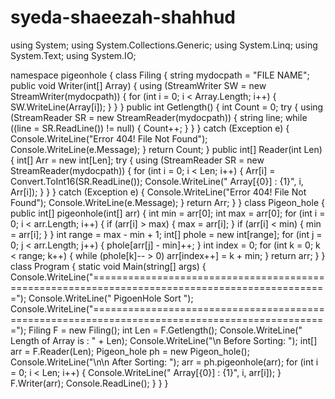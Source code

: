 # syeda-shaeezah-shahhud
using System;
using System.Collections.Generic;
using System.Linq;
using System.Text;
using System.IO;

namespace pigeonhole
{
    class Filing
    {
        string mydocpath = "FILE NAME";
        public void Writer(int[] Array)
        {
            using (StreamWriter SW = new StreamWriter(mydocpath))
            {
                for (int i = 0; i < Array.Length; i++)
                {
                    SW.WriteLine(Array[i]);
                }
            }
        }
        public int Getlength()
        {
            int Count = 0;
            try
            {
                using (StreamReader SR = new StreamReader(mydocpath))
                {
                    string line;
                    while ((line = SR.ReadLine()) != null)
                    {
                        Count++;
                    }
                }
            }
            catch (Exception e)
            {
                Console.WriteLine("Error 404! File Not Found");
                Console.WriteLine(e.Message);
            }
            return Count;
        }
        public int[] Reader(int Len)
        {
            int[] Arr = new int[Len];
            try
            {
                using (StreamReader SR = new StreamReader(mydocpath))
                {
                    for (int i = 0; i < Len; i++)
                    {
                        Arr[i] = Convert.ToInt16(SR.ReadLine());
                        Console.WriteLine("  Array[{0}] : {1}", i, Arr[i]);
                    }
                }
            }
            catch (Exception e)
            {
                Console.WriteLine("Error 404! File Not Found");
                Console.WriteLine(e.Message);
            }
            return Arr;
        }
    }
    class Pigeon_hole
    {
        public int[] pigeonhole(int[] arr)
        {
            int min = arr[0];
            int max = arr[0];
            for (int i = 0; i < arr.Length; i++)
            {
                if (arr[i] > max)
                {
                    max = arr[i];
                }
                if (arr[i] < min)
                {
                    min = arr[i];
                }
            }
            int range = max - min + 1;
            int[] phole = new int[range];
            for (int j = 0; j < arr.Length; j++)
            {
                phole[arr[j] - min]++;
            }
            int index = 0;
            for (int k = 0; k < range; k++)
            {
                while (phole[k]-- > 0)
                    arr[index++] = k + min;
            }
            return arr;
        }
    }
    class Program
    {
        static void Main(string[] args)
        {
            Console.WriteLine("===============================================================================================");
            Console.WriteLine("                                    PigoenHole Sort                                            ");
            Console.WriteLine("===============================================================================================");
            Filing F = new Filing();
            int Len = F.Getlength();
            Console.WriteLine("  Length of Array is : " + Len);
            Console.WriteLine("\n  Before Sorting: ");
            int[] arr = F.Reader(Len);
            Pigeon_hole ph = new Pigeon_hole();
            Console.WriteLine("\n\n  After Sorting: ");
            arr = ph.pigeonhole(arr);
            for (int i = 0; i < Len; i++)
            {
                Console.WriteLine("  Array[{0}] : {1}", i, arr[i]);
            }
            F.Writer(arr);
            Console.ReadLine();
        }
    }
}

